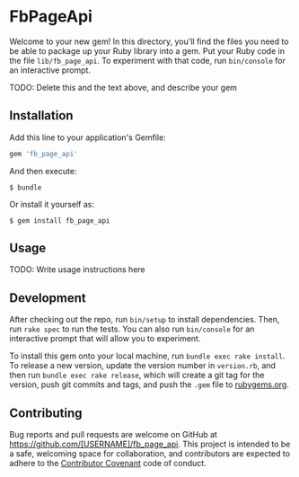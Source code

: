 # FbPageApi

Welcome to your new gem! In this directory, you'll find the files you need to be able to package up your Ruby library into a gem. Put your Ruby code in the file `lib/fb_page_api`. To experiment with that code, run `bin/console` for an interactive prompt.

TODO: Delete this and the text above, and describe your gem

## Installation

Add this line to your application's Gemfile:

```ruby
gem 'fb_page_api'
```

And then execute:

    $ bundle

Or install it yourself as:

    $ gem install fb_page_api

## Usage

TODO: Write usage instructions here

## Development

After checking out the repo, run `bin/setup` to install dependencies. Then, run `rake spec` to run the tests. You can also run `bin/console` for an interactive prompt that will allow you to experiment.

To install this gem onto your local machine, run `bundle exec rake install`. To release a new version, update the version number in `version.rb`, and then run `bundle exec rake release`, which will create a git tag for the version, push git commits and tags, and push the `.gem` file to [rubygems.org](https://rubygems.org).

## Contributing

Bug reports and pull requests are welcome on GitHub at https://github.com/[USERNAME]/fb_page_api. This project is intended to be a safe, welcoming space for collaboration, and contributors are expected to adhere to the [Contributor Covenant](contributor-covenant.org) code of conduct.

